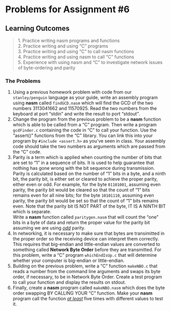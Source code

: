 # Problems for Assignment #6
## Learning Outcomes
<blockquote>
  1. Practice writing nasm programs and functions<br />
  2. Practice writing and using <q>C</q> programs<br />
  3. Practice writing and using <q>C</q> to call nasm functions<br />
  4. Practice writing and using nasm to call <q>C</q> functions<br />
  5. Experience with using nasm and <q>C</q> to investigate network issues of byte-ordering and parity<br />
</blockquote>

### The Problems
1. Using a previous homework problem with code from our <code>stanley/penguin</code> language as your guide, write an assembly program using <strong>nasm</strong> called <code>findGCD.nasm</code> which will find the GCD of the two numbers 3113041662 and 11570925.  Read the two numbers from the keyboard at port <q>stdin</q> and write the result to port <q>stdout</q>.
1. Change the program from the previous problem to be a <strong>nasm</strong> function which is able to be called from a <q>C</q> program.  Then write a program <code>gcdFinder.c</code> containing the code in <q>C</q> to call your function.  Use the <q>assert()</q> functions from the <q>C</q> library.  You can link this into your program by <code>#include <assert.h></code> as you've seen in class.  Your assembly code should take the two numbers as arguments which are passed from the <q>C</q> code.
1. Parity is a term which is applied when counting the number of bits that are set to <q>1</q> in a sequence of bits.  It is used to help guarantee that nothing has gone wrong with the bit sequence during transmission.  Parity is calculated based on the number of <q>1</q> bits in a byte, and a ninth bit, the parity bit, is either set or cleared to achieve the proper parity, either even or odd.  For example, for the byte <code>01101001</code>, assuming even parity, the parity bit would be cleared so that the count of <q>1</q> bits remains even for all nine bits; for the byte <code>10101110</code>, assuming even parity, the parity bit would be set so that the count of <q>1</q> bits remains even.  Note that the parity bit IS NOT PART of the byte, IT IS A NINTH BIT which is separate.<br />Write a <strong>nasm</strong> function called <code>paritygen.nasm</code> that will count the <q>one</q> bits in a byte of data and return the proper value for the parity bit assuming we are using <u><i>odd</i></u> parity.
1. In networking, it is necessary to make sure that bytes are transimitted in the proper order so the receiving device can interpret them correctly.  This requires that big-endian and little-endian values are converted to something called <strong>Network Byte Order</strong> before they are transmitted.  For this problem, write a <q>C</q> program <code>whichEndIsUp.c</code> that will determine whether your computer is big-endian or little-endian.
1. Building on the previous problem, write a <q>C</q> function <code>makeNBO.c</code> that reads a number from the command line arguments and swaps its byte order, if necessary, to be in Network Byte Order.  Create a test program to call your function and display the results on stdout.
1. Finally, create a <strong>nasm</strong> program called <code>makeNBO.nasm</code> which does the byte order swapping BY CALLING YOUR <q>C</q> function.  Make your <strong>nasm</strong> program call the function <i><u>at least</u></i> five times with different values to test it.
